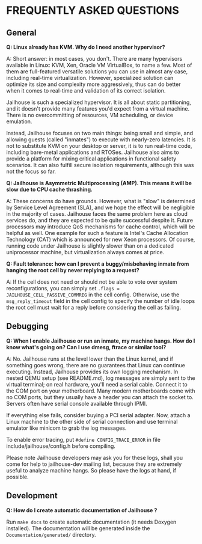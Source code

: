 FREQUENTLY ASKED QUESTIONS
==========================

General
-------

**Q: Linux already has KVM. Why do I need another hypervisor?**

A: Short answer: in most cases, you don't. There are many hypervisors available
in Linux: KVM, Xen, Oracle VM VirtualBox, to name a few. Most of them are
full-featured versatile solutions you can use in almost any case, including
real-time virtualization. However, specialized solution can optimize its size
and complexity more aggressively, thus can do better when it comes to real-time
and validation of its correct isolation.

Jailhouse is such a specialized hypervisor. It is all about static partitioning,
and it doesn't provide many features you'd expect from a virtual machine. There
is no overcommitting of resources, VM scheduling, or device emulation.

Instead, Jailhouse focuses on two main things: being small and simple, and
allowing guests (called "inmates") to execute with nearly-zero latencies. It is
not to substitute KVM on your desktop or server, it is to run real-time code,
including bare-metal applications and RTOSes. Jailhouse also aims to provide a
platform for mixing critical applications in functional safety scenarios.
It can also fulfill secure isolation requirements, although this was not the
focus so far.

**Q: Jailhouse is Asymmetric Multiprocessing (AMP). This means it will be slow due
to CPU cache thrashing.**

A: These concerns do have grounds. However, what is "slow" is determined by
Service Level Agreement (SLA), and we hope the effect will be negligible in the
majority of cases. Jailhouse faces the same problem here as cloud services do,
and they are expected to be quite successful despite it. Future processors may
introduce QoS mechanisms for cache control, which will be helpful as well. One
example for such a feature is Intel's Cache Allocation Technology (CAT) which is
announced for new Xeon processors. Of course, running code under Jailhouse is
slightly slower than on a dedicated uniprocessor machine, but virtualization
always comes at price.

**Q: Fault tolerance: how can I prevent a buggy/misbehaving inmate from hanging
the root cell by never replying to a request?**

A: If the cell does not need or should not be able to vote over system
reconfigurations, you can simply set ```.flags = JAILHOUSE_CELL_PASSIVE_COMMREG```
in the cell config.
Otherwise, use the ```msg_reply_timeout``` field in the cell config to specify
the number of idle loops the root cell must wait for a reply before considering
the cell as failing.

Debugging
---------

**Q: When I enable Jailhouse or run an inmate, my machine hangs. How do I know
what's going on? Can I use dmesg, ftrace or similar tool?**

A: No. Jailhouse runs at the level lower than the Linux kernel, and if something
goes wrong, there are no guarantees that Linux can continue executing. Instead,
Jailhouse provides its own logging mechanism. In nested QEMU setup (see
README.md), log messages are simply sent to the virtual terminal; on real
hardware, you'll need a serial cable. Connect it to the COM port on your
motherboard. Many modern motherboards come with no COM ports, but they usually
have a header you can attach the socket to. Servers often have serial console
available through IPMI.

If everything else fails, consider buying a PCI serial adapter. Now, attach
a Linux machine to the other side of serial connection and use terminal emulator
like minicom to grab the log messages.

To enable error tracing, put ```#define CONFIG_TRACE_ERROR``` in file
include/jailhouse/config.h before compiling.

Please note Jailhouse developers may ask you for these logs, shall you come for
help to jailhouse-dev mailing list, because they are extremely useful to analyze
machine hangs. So please have the logs at hand, if possible.

Development
-----------

**Q: How do I create automatic documentation of Jailhouse ?**

Run ```make docs``` to create automatic documentation (it needs Doxygen
installed). The documentation will be generated inside the
```Documentation/generated/``` directory.

